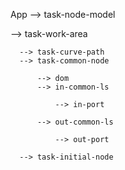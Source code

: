 

App
  --> task-node-model

  --> task-work-area

      --> task-curve-path 
      --> task-common-node 

          --> dom
          --> in-common-ls

              --> in-port
              
          --> out-common-ls

              --> out-port

      --> task-initial-node